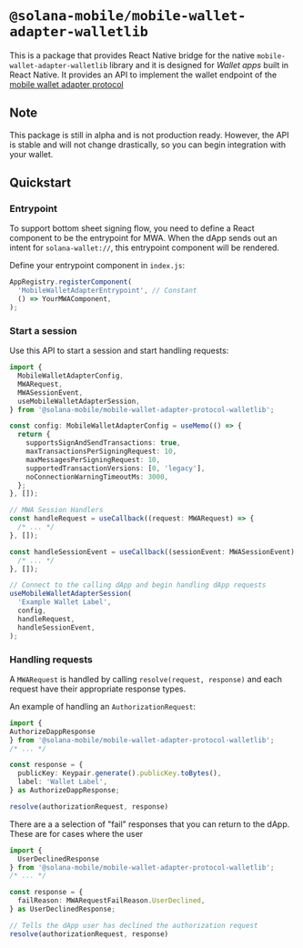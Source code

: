 # `@solana-mobile/mobile-wallet-adapter-walletlib`

This is a package that provides React Native bridge for the native `mobile-wallet-adapter-walletlib` library and it is designed for *Wallet apps* built in React Native. It provides an API to implement the wallet endpoint of the [mobile wallet adapter protocol](https://github.com/solana-mobile/mobile-wallet-adapter/blob/main/spec/spec.md)

## Note
This package is still in alpha and is not production ready. However, the API is stable and will not change drastically, so you can begin integration with your wallet.

## Quickstart

### Entrypoint

To support bottom sheet signing flow, you need to define a React component to be the entrypoint for MWA. When the dApp sends out an intent for `solana-wallet://`, this entrypoint component will be rendered.

Define your entrypoint component in `index.js`:
```typescript
AppRegistry.registerComponent(
  'MobileWalletAdapterEntrypoint', // Constant
  () => YourMWAComponent,
);
```

### Start a session

Use this API to start a session and start handling requests:
```typescript
import {
  MobileWalletAdapterConfig,
  MWARequest,
  MWASessionEvent,
  useMobileWalletAdapterSession,
} from '@solana-mobile/mobile-wallet-adapter-protocol-walletlib';

const config: MobileWalletAdapterConfig = useMemo(() => {
  return {
    supportsSignAndSendTransactions: true,
    maxTransactionsPerSigningRequest: 10,
    maxMessagesPerSigningRequest: 10,
    supportedTransactionVersions: [0, 'legacy'],
    noConnectionWarningTimeoutMs: 3000,
  };
}, []);

// MWA Session Handlers
const handleRequest = useCallback((request: MWARequest) => {
  /* ... */
}, []);

const handleSessionEvent = useCallback((sessionEvent: MWASessionEvent) => {
  /* ... */
}, []);

// Connect to the calling dApp and begin handling dApp requests
useMobileWalletAdapterSession(
  'Example Wallet Label',
  config,
  handleRequest,
  handleSessionEvent,
);
```

### Handling requests

A `MWARequest` is handled by calling `resolve(request, response)` and each request have their appropriate response types.

An example of handling an `AuthorizationRequest`:
```typescript
import {
AuthorizeDappResponse
} from '@solana-mobile/mobile-wallet-adapter-protocol-walletlib';
/* ... */

const response = {
  publicKey: Keypair.generate().publicKey.toBytes(),
  label: 'Wallet Label',
} as AuthorizeDappResponse;

resolve(authorizationRequest, response)
```

There are a a selection of "fail" responses that you can return to the dApp. These are for cases where the user
```typescript
import {
  UserDeclinedResponse
} from '@solana-mobile/mobile-wallet-adapter-protocol-walletlib';
/* ... */

const response = {
  failReason: MWARequestFailReason.UserDeclined,
} as UserDeclinedResponse;

// Tells the dApp user has declined the authorization request
resolve(authorizationRequest, response)
```
  

